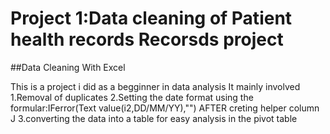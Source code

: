 # Project 1:Data cleaning of Patient health records Recorsds project
##Data Cleaning With Excel

This is a project i did as a begginner in data analysis
It mainly involved
1.Removal of duplicates
2.Setting the date format  using the formular:IFerror(Text value(i2,DD/MM/YY),"") AFTER creting helper column J
3.converting the data into a table for easy analysis in the pivot  table
